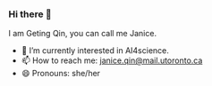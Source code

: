### Hi there 👋
I am Geting Qin, you can call me Janice.
- 🌱 I’m currently interested in AI4science.
- 📫 How to reach me: janice.qin@mail.utoronto.ca
- 😄 Pronouns: she/her
